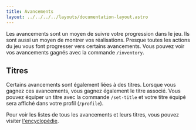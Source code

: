 ```yaml
---
title: Avancements
layout: ../../../../layouts/documentation-layout.astro
---
```


Les avancements sont un moyen de suivre votre progression dans le jeu. Ils sont aussi un moyen de montrer vos réalisations. Presque toutes les actions du jeu vous font progresser vers certains avancements. Vous pouvez voir vos avancements gagnés avec la commande `/inventory`.

## Titres

Certains avancements sont également liées à des titres. Lorsque vous gagnez ces avancements, vous gagnez également le titre associé. Vous pouvez équiper un titre avec la commande `/set-title` et votre titre équipé sera affiché dans votre profil (`/profile`).

Pour voir les listes de tous les avancements et leurs titres, vous pouvez visiter [l'encyclopédie](/fr/encyclopedia/advancements).
